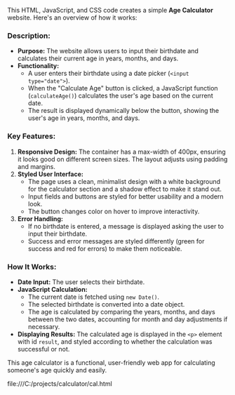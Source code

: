 This HTML, JavaScript, and CSS code creates a simple **Age Calculator** website. Here's an overview of how it works:

### Description:
- **Purpose:** The website allows users to input their birthdate and calculates their current age in years, months, and days.
- **Functionality:** 
  - A user enters their birthdate using a date picker (`<input type="date">`).
  - When the "Calculate Age" button is clicked, a JavaScript function (`calculateAge()`) calculates the user's age based on the current date.
  - The result is displayed dynamically below the button, showing the user's age in years, months, and days.

### Key Features:
1. **Responsive Design:** The container has a max-width of 400px, ensuring it looks good on different screen sizes. The layout adjusts using padding and margins.
2. **Styled User Interface:** 
   - The page uses a clean, minimalist design with a white background for the calculator section and a shadow effect to make it stand out.
   - Input fields and buttons are styled for better usability and a modern look.
   - The button changes color on hover to improve interactivity.
3. **Error Handling:**
   - If no birthdate is entered, a message is displayed asking the user to input their birthdate.
   - Success and error messages are styled differently (green for success and red for errors) to make them noticeable.

### How It Works:
- **Date Input:** The user selects their birthdate.
- **JavaScript Calculation:**
  - The current date is fetched using `new Date()`.
  - The selected birthdate is converted into a date object.
  - The age is calculated by comparing the years, months, and days between the two dates, accounting for month and day adjustments if necessary.
- **Displaying Results:** The calculated age is displayed in the `<p>` element with id `result`, and styled according to whether the calculation was successful or not.

This age calculator is a functional, user-friendly web app for calculating someone's age quickly and easily.


file:///C:/projects/calculator/cal.html
